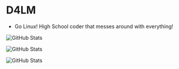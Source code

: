 # D4LM
* Go Linux! High School coder that messes around with everything!

![GitHub Stats](https://github-readme-stats.vercel.app/api?username=D4LMwastaken&theme=midnight-purple&show_icons=true&hide_border=true&count_private=true)

![GitHub Stats](https://streak-stats.demolab.com?user=D4LMwastaken&theme=midnight-purple&hide_border=true)

![GitHub Stats](https://github-readme-stats.vercel.app/api/top-langs/?username=D4LMwastaken&theme=midnight-purple&show_icons=true&hide_border=true&layout=compact)

<!---
D4LM1backupPan3/D4LM1backupPan3 is a ✨ special ✨ repository because its `README.md` (this file) appears on your GitHub profile.
You can click the Preview link to take a look at your changes.
--->

